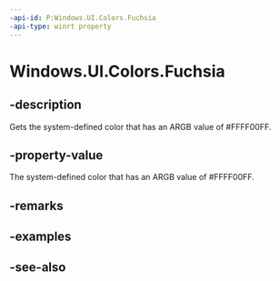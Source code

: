 ```yaml
---
-api-id: P:Windows.UI.Colors.Fuchsia
-api-type: winrt property
---
```


<!-- Property syntax
public Windows.UI.Color Fuchsia { get; }
-->

# Windows.UI.Colors.Fuchsia

## -description

Gets the system-defined color that has an ARGB value of #FFFF00FF.



## -property-value

The system-defined color that has an ARGB value of #FFFF00FF.

## -remarks

## -examples

## -see-also
